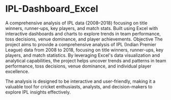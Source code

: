 # IPL-Dashboard_Excel
A comprehensive analysis of IPL data (2008–2018) focusing on title winners, runner-ups, key players, and match stats. Built using Excel with interactive dashboards and charts to explore trends in team performance, toss decisions, venue dominance, and player achievements.
Objective
The project aims to provide a comprehensive analysis of IPL (Indian Premier League) data from 2008 to 2018, focusing on title winners, runner-ups, key players, and match statistics. By leveraging Excel's data visualization and analytical capabilities, the project helps uncover trends and patterns in team performance, toss decisions, venue dominance, and individual player excellence.

The analysis is designed to be interactive and user-friendly, making it a valuable tool for cricket enthusiasts, analysts, and decision-makers to explore IPL insights effectively.
